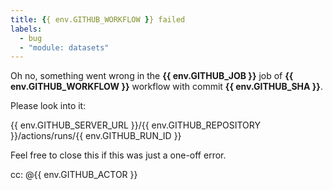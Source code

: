 ```yaml
---
title: {{ env.GITHUB_WORKFLOW }} failed
labels:
  - bug
  - "module: datasets"
---
```


Oh no, something went wrong in the 
**{{ env.GITHUB_JOB }}** job of 
**{{ env.GITHUB_WORKFLOW }}** workflow with commit
**{{ env.GITHUB_SHA }}**.

Please look into it:

{{ env.GITHUB_SERVER_URL }}/{{ env.GITHUB_REPOSITORY }}/actions/runs/{{ env.GITHUB_RUN_ID }}

Feel free to close this if this was just a one-off error.


cc: @{{ env.GITHUB_ACTOR }}
